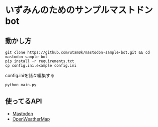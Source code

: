 # いずみんのためのサンプルマストドンbot 

## 動かし方

```
git clone https://github.com/utam0k/mastodon-sample-bot.git && cd mastodon-sample-bot
pip install -r requirements.txt
cp config.ini.example config.ini
```

config.iniを諸々編集する

```
python main.py
```

## 使ってるAPI
- [Mastodon](https://github.com/tootsuite/mastodon/)
- [OpenWeatherMap](https://openweathermap.org/)
